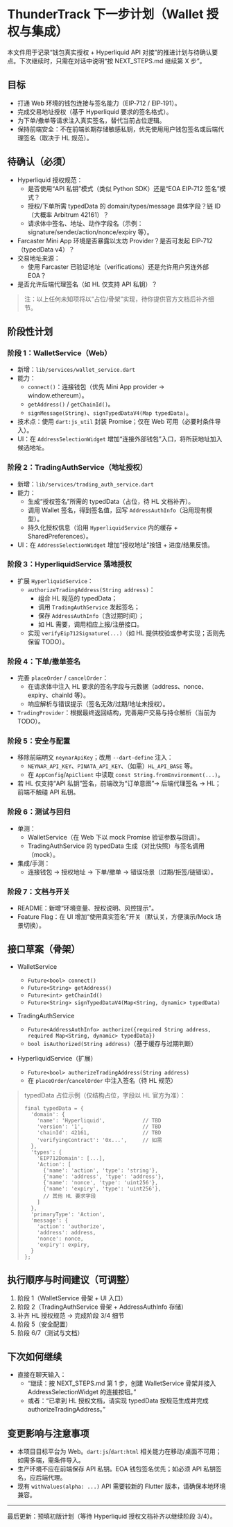 # ThunderTrack 下一步计划（Wallet 授权与集成）

本文件用于记录“钱包真实授权 + Hyperliquid API 对接”的推进计划与待确认要点。下次继续时，只需在对话中说明“按 NEXT_STEPS.md 继续第 X 步”。

## 目标
- 打通 Web 环境的钱包连接与签名能力（EIP‑712 / EIP‑191）。
- 完成交易地址授权（基于 Hyperliquid 要求的签名格式）。
- 为下单/撤单等请求注入真实签名，替代当前占位逻辑。
- 保持前端安全：不在前端长期存储敏感私钥，优先使用用户钱包签名或后端代理签名（取决于 HL 规范）。

## 待确认（必须）
- Hyperliquid 授权规范：
  - 是否使用“API 私钥”模式（类似 Python SDK）还是“EOA EIP‑712 签名”模式？
  - 授权/下单所需 typedData 的 domain/types/message 具体字段？链 ID（大概率 Arbitrum 42161）？
  - 请求体中签名、地址、动作字段名（示例：signature/sender/action/nonce/expiry 等）。
- Farcaster Mini App 环境是否暴露以太坊 Provider？是否可发起 EIP‑712（typedData v4）？
- 交易地址来源：
  - 使用 Farcaster 已验证地址（verifications）还是允许用户另连外部 EOA？
- 是否允许后端代理签名（如 HL 仅支持 API 私钥）？

> 注：以上任何未知项将以“占位/骨架”实现，待你提供官方文档后补齐细节。

## 阶段性计划

### 阶段 1：WalletService（Web）
- 新增：`lib/services/wallet_service.dart`
- 能力：
  - `connect()`：连接钱包（优先 Mini App provider → window.ethereum）。
  - `getAddress()` / `getChainId()`。
  - `signMessage(String)`、`signTypedDataV4(Map typedData)`。
- 技术点：使用 `dart:js_util` 封装 Promise；仅在 Web 可用（必要时条件导入）。
- UI：在 `AddressSelectionWidget` 增加“连接外部钱包”入口，将所获地址加入候选地址。

### 阶段 2：TradingAuthService（地址授权）
- 新增：`lib/services/trading_auth_service.dart`
- 能力：
  - 生成“授权签名”所需的 typedData（占位，待 HL 文档补齐）。
  - 调用 Wallet 签名，得到签名值，回写 `AddressAuthInfo`（沿用现有模型）。
  - 持久化授权信息（沿用 `HyperliquidService` 内的缓存 + SharedPreferences）。
- UI：在 `AddressSelectionWidget` 增加“授权地址”按钮 + 进度/结果反馈。

### 阶段 3：HyperliquidService 落地授权
- 扩展 `HyperliquidService`：
  - `authorizeTradingAddress(String address)`：
    - 组合 HL 规范的 typedData；
    - 调用 `TradingAuthService` 发起签名；
    - 保存 `AddressAuthInfo`（含过期时间）；
    - 如 HL 需要，调用相应上报/注册接口。
  - 实现 `verifyEip712Signature(...)`（如 HL 提供校验或参考实现；否则先保留 TODO）。

### 阶段 4：下单/撤单签名
- 完善 `placeOrder` / `cancelOrder`：
  - 在请求体中注入 HL 要求的签名字段与元数据（address、nonce、expiry、chainId 等）。
  - 响应解析与错误提示（签名无效/过期/地址未授权）。
- `TradingProvider`：根据最终返回结构，完善用户交易与持仓解析（当前为 TODO）。

### 阶段 5：安全与配置
- 移除前端明文 `neynarApiKey`；改用 `--dart-define` 注入：
  - `NEYNAR_API_KEY`、`PINATA_API_KEY`、（如需）`HL_API_BASE` 等。
  - 在 `AppConfig`/`ApiClient` 中读取 `const String.fromEnvironment(...)`。
- 若 HL 仅支持“API 私钥”签名，前端改为“订单意图”→ 后端代理签名 → HL；前端不触碰 API 私钥。

### 阶段 6：测试与回归
- 单测：
  - WalletService（在 Web 下以 mock Promise 验证参数与回调）。
  - TradingAuthService 的 typedData 生成（对比快照）与签名调用（mock）。
- 集成/手测：
  - 连接钱包 → 授权地址 → 下单/撤单 → 错误场景（过期/拒签/链错误）。

### 阶段 7：文档与开关
- README：新增“环境变量、授权说明、风控提示”。
- Feature Flag：在 UI 增加“使用真实签名”开关（默认关，方便演示/Mock 场景切换）。

## 接口草案（骨架）

- WalletService
  - `Future<bool> connect()`
  - `Future<String> getAddress()`
  - `Future<int> getChainId()`
  - `Future<String> signTypedDataV4(Map<String, dynamic> typedData)`

- TradingAuthService
  - `Future<AddressAuthInfo> authorize({required String address, required Map<String, dynamic> typedData})`
  - `bool isAuthorized(String address)`（基于缓存与过期判断）

- HyperliquidService（扩展）
  - `Future<bool> authorizeTradingAddress(String address)`
  - 在 `placeOrder`/`cancelOrder` 中注入签名（待 HL 规范）

> typedData 占位示例（仅结构占位，字段以 HL 官方为准）：
>
> ```
> final typedData = {
>   'domain': {
>     'name': 'Hyperliquid',            // TBD
>     'version': '1',                   // TBD
>     'chainId': 42161,                 // TBD
>     'verifyingContract': '0x...',     // 如需
>   },
>   'types': {
>     'EIP712Domain': [...],
>     'Action': [
>       {'name': 'action', 'type': 'string'},
>       {'name': 'address', 'type': 'address'},
>       {'name': 'nonce', 'type': 'uint256'},
>       {'name': 'expiry', 'type': 'uint256'},
>       // 其他 HL 要求字段
>     ]
>   },
>   'primaryType': 'Action',
>   'message': {
>     'action': 'authorize',
>     'address': address,
>     'nonce': nonce,
>     'expiry': expiry,
>   }
> };
> ```

## 执行顺序与时间建议（可调整）
1) 阶段 1（WalletService 骨架 + UI 入口）
2) 阶段 2（TradingAuthService 骨架 + AddressAuthInfo 存储）
3) 补齐 HL 授权规范 → 完成阶段 3/4 细节
4) 阶段 5（安全配置）
5) 阶段 6/7（测试与文档）

## 下次如何继续
- 直接在聊天输入：
  - “继续：按 NEXT_STEPS.md 第 1 步，创建 WalletService 骨架并接入 AddressSelectionWidget 的连接按钮。”
  - 或者：“已拿到 HL 授权文档，请实现 typedData 按规范生成并完成 authorizeTradingAddress。”

## 变更影响与注意事项
- 本项目目标平台为 Web。`dart:js`/`dart:html` 相关能力在移动/桌面不可用；如需多端，需条件导入。
- 生产环境不应在前端保存 API 私钥。EOA 钱包签名优先；如必须 API 私钥签名，应后端代理。
- 现有 `withValues(alpha: ...)` API 需要较新的 Flutter 版本，请确保本地环境兼容。

---
最后更新：预填初版计划（等待 Hyperliquid 授权文档补齐以继续阶段 3/4）。
